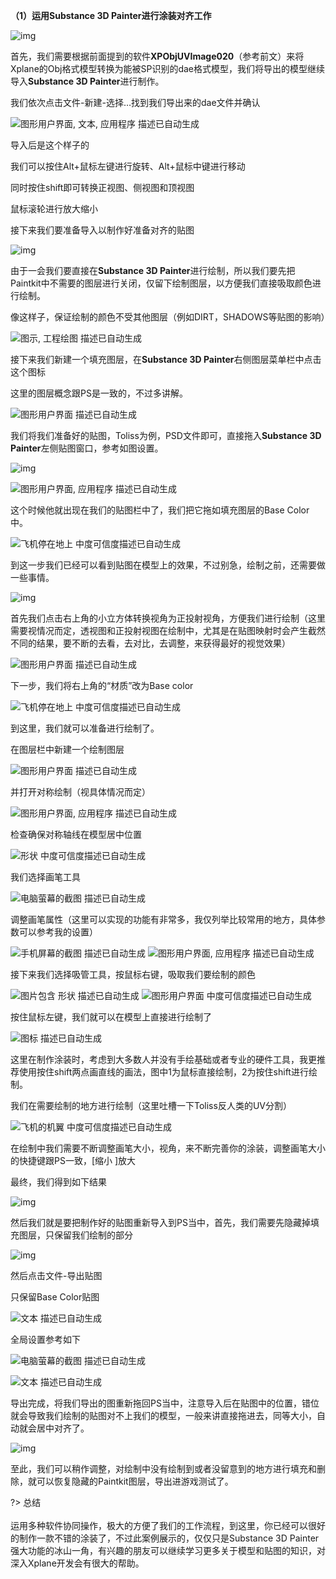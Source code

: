 **（1）运用Substance 3D Painter进行涂装对齐工作**

![img](https://bu.dusays.com/2023/07/25/64bf37d95b926.jpg)

首先，我们需要根据前面提到的软件**XPObjUVImage020**（参考前文）来将Xplane的Obj格式模型转换为能被SP识别的dae格式模型，我们将导出的模型继续导入**Substance 3D Painter**进行制作。

我们依次点击文件-新建-选择…找到我们导出来的dae文件并确认

![图形用户界面, 文本, 应用程序  描述已自动生成](https://bu.dusays.com/2023/07/25/64bf37d960e34.png)

 

导入后是这个样子的

我们可以按住Alt+鼠标左键进行旋转、Alt+鼠标中键进行移动

同时按住shift即可转换正视图、侧视图和顶视图

鼠标滚轮进行放大缩小

接下来我们要准备导入以制作好准备对齐的贴图

![img](https://bu.dusays.com/2023/07/25/64bf37d9764a7.jpg)

 

由于一会我们要直接在**Substance 3D Painter**进行绘制，所以我们要先把Paintkit中不需要的图层进行关闭，仅留下绘制图层，以方便我们直接吸取颜色进行绘制。

像这样子，保证绘制的颜色不受其他图层（例如DIRT，SHADOWS等贴图的影响）

![图示, 工程绘图  描述已自动生成](https://bu.dusays.com/2023/07/25/64bf37df5eaa3.jpg)

 

接下来我们新建一个填充图层，在**Substance 3D Painter**右侧图层菜单栏中点击这个图标

这里的图层概念跟PS是一致的，不过多讲解。

![图形用户界面  描述已自动生成](https://bu.dusays.com/2023/07/25/64bf37df5eaa3.png)

 

我们将我们准备好的贴图，Toliss为例，PSD文件即可，直接拖入**Substance 3D Painter**左侧贴图窗口，参考如图设置。

![img](https://bu.dusays.com/2023/07/25/64bf37dfb2f53.jpg)

![图形用户界面, 应用程序  描述已自动生成](https://bu.dusays.com/2023/07/25/64bf37e62ca54.png)

这个时候他就出现在我们的贴图栏中了，我们把它拖如填充图层的Base Color中。

 

![飞机停在地上  中度可信度描述已自动生成](https://bu.dusays.com/2023/07/25/64bf37e62ca54.jpg)

 

到这一步我们已经可以看到贴图在模型上的效果，不过别急，绘制之前，还需要做一些事情。

![img](https://bu.dusays.com/2023/07/25/64bf37e631c9f.png)

首先我们点击右上角的小立方体转换视角为正投射视角，方便我们进行绘制（这里需要视情况而定，透视图和正投射视图在绘制中，尤其是在贴图映射时会产生截然不同的结果，要不断的去看，去对比，去调整，来获得最好的视觉效果）

![图形用户界面  描述已自动生成](https://bu.dusays.com/2023/07/25/64bf37b6721e3.png)

下一步，我们将右上角的“材质”改为Base color

![飞机停在地上  中度可信度描述已自动生成](https://bu.dusays.com/2023/07/25/64bf37b67dafb.jpg)

到这里，我们就可以准备进行绘制了。

在图层栏中新建一个绘制图层

![图形用户界面  描述已自动生成](https://bu.dusays.com/2023/07/25/64bf37b679bdf.png)

并打开对称绘制（视具体情况而定）

![图形用户界面, 应用程序  描述已自动生成](https://bu.dusays.com/2023/07/25/64bf37b67509b.jpg)

检查确保对称轴线在模型居中位置

![形状  中度可信度描述已自动生成](https://bu.dusays.com/2023/07/25/64bf37b68dfc5.jpg)

 

 

我们选择画笔工具

![电脑萤幕的截图  描述已自动生成](https://bu.dusays.com/2023/07/25/64bf37b680769.png)

调整画笔属性（这里可以实现的功能有非常多，我仅列举比较常用的地方，具体参数可以参考我的设置）

![手机屏幕的截图  描述已自动生成](https://bu.dusays.com/2023/07/25/64bf37bee5590.png) ![图形用户界面, 应用程序  描述已自动生成](https://bu.dusays.com/2023/07/25/64bf37bee5590.png)

 

接下来我们选择吸管工具，按鼠标右键，吸取我们要绘制的颜色

![图片包含 形状  描述已自动生成](https://bu.dusays.com/2023/07/25/64bf37bf27f83.png) ![图形用户界面  中度可信度描述已自动生成](https://bu.dusays.com/2023/07/25/64bf37c5bb10b.png)

 

按住鼠标左键，我们就可以在模型上直接进行绘制了

![图标  描述已自动生成](https://bu.dusays.com/2023/07/25/64bf37c5d83fa.jpg)

这里在制作涂装时，考虑到大多数人并没有手绘基础或者专业的硬件工具，我更推荐使用按住shift两点画直线的画法，图中1为鼠标直接绘制，2为按住shift进行绘制。

我们在需要绘制的地方进行绘制（这里吐槽一下Toliss反人类的UV分割）

![飞机的机翼  中度可信度描述已自动生成](https://bu.dusays.com/2023/07/25/64bf37c5eaa75.jpg)

在绘制中我们需要不断调整画笔大小，视角，来不断完善你的涂装，调整画笔大小的快捷键跟PS一致，[缩小 ]放大

 

最终，我们得到如下结果

 

![img](https://bu.dusays.com/2023/07/25/64bf37cd5d696.jpg)

 

然后我们就是要把制作好的贴图重新导入到PS当中，首先，我们需要先隐藏掉填充图层，只保留我们绘制的部分

![img](https://bu.dusays.com/2023/07/25/64bf37cd7027b.png)

然后点击文件-导出贴图

只保留Base Color贴图

![文本  描述已自动生成](https://bu.dusays.com/2023/07/25/64bf37cda4d34.jpg)

全局设置参考如下

![电脑萤幕的截图  描述已自动生成](https://bu.dusays.com/2023/07/25/64bf37d2e385b.jpg)

 

![文本  描述已自动生成](https://bu.dusays.com/2023/07/25/64bf37d2e385b.png)

导出完成，将我们导出的图重新拖回PS当中，注意导入后在贴图中的位置，错位就会导致我们绘制的贴图对不上我们的模型，一般来讲直接拖进去，同等大小，自动就会居中对齐了。

![img](https://bu.dusays.com/2023/07/25/64bf37d2f14bb.jpg)

至此，我们可以稍作调整，对绘制中没有绘制到或者没留意到的地方进行填充和删除，就可以恢复隐藏的Paintkit图层，导出进游戏测试了。

 

?> 总结 <br></br>
运用多种软件协同操作，极大的方便了我们的工作流程，到这里，你已经可以很好的制作一款不错的涂装了，不过此案例展示的，仅仅只是Substance 3D Painter强大功能的冰山一角，有兴趣的朋友可以继续学习更多关于模型和贴图的知识，对深入Xplane开发会有很大的帮助。
